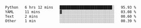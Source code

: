 <!--START_SECTION:waka-->

```txt
Python   6 hrs 12 mins   ████████████████████████░   95.93 %
YAML     11 mins         ▓░░░░░░░░░░░░░░░░░░░░░░░░   03.08 %
Text     2 mins          ░░░░░░░░░░░░░░░░░░░░░░░░░   00.60 %
Other    1 min           ░░░░░░░░░░░░░░░░░░░░░░░░░   00.39 %
```

<!--END_SECTION:waka-->
